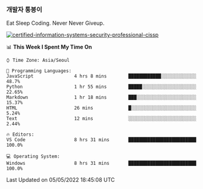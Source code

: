 ### 개발자 통붕이
Eat Sleep Coding.
Never Never Giveup.

[![certified-information-systems-security-professional-cissp](https://user-images.githubusercontent.com/44606727/157613689-acd84ec6-5f8f-4e79-89d9-a8d51f033634.png)](https://www.credly.com/badges/f394a010-85a0-450b-9136-8043af01d71c/public_url)

<!--START_SECTION:waka-->
📊 **This Week I Spent My Time On** 

```text
⌚︎ Time Zone: Asia/Seoul

💬 Programming Languages: 
JavaScript               4 hrs 8 mins        ████████████░░░░░░░░░░░░░   48.7% 
Python                   1 hr 55 mins        █████░░░░░░░░░░░░░░░░░░░░   22.65% 
Markdown                 1 hr 18 mins        ███░░░░░░░░░░░░░░░░░░░░░░   15.37% 
HTML                     26 mins             █░░░░░░░░░░░░░░░░░░░░░░░░   5.24% 
Text                     12 mins             ░░░░░░░░░░░░░░░░░░░░░░░░░   2.44%

🔥 Editors: 
VS Code                  8 hrs 31 mins       █████████████████████████   100.0%

💻 Operating System: 
Windows                  8 hrs 31 mins       █████████████████████████   100.0%

```


 Last Updated on 05/05/2022 18:45:08 UTC
<!--END_SECTION:waka-->

